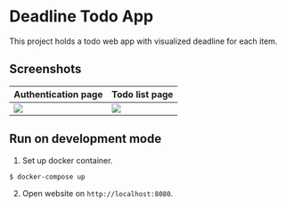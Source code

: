# Deadline Todo App
This project holds a todo web app with visualized deadline for each item.

## Screenshots
| Authentication page | Todo list page |
| --- | --- |
| ![](https://github.com/pasca-l/deadline-todo-app/assets/70369563/16a2eb77-0f63-43c1-93af-2c45efc67fe1.png) | ![](https://github.com/pasca-l/deadline-todo-app/assets/70369563/cafaa2c2-4dda-49b7-93c1-54cba5989884.png) |

## Run on development mode
1. Set up docker container.
```
$ docker-compose up
```
2. Open website on `http://localhost:8080`.
